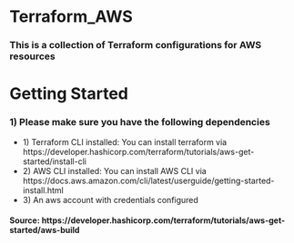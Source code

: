 # Terraform_AWS
<h3> This is a collection of Terraform configurations for AWS resources </h3>

<h1>Getting Started</h1>
<h3>1) Please make sure you have the following dependencies</h3>
<ul>
  <li>1) Terraform CLI installed: You can install terraform via https://developer.hashicorp.com/terraform/tutorials/aws-get-started/install-cli</li>
  <li>2) AWS CLI installed: You can install AWS CLI via https://docs.aws.amazon.com/cli/latest/userguide/getting-started-install.html</li>
  <li>3) An aws account with credentials configured </li>
</ul>
<h4>Source: https://developer.hashicorp.com/terraform/tutorials/aws-get-started/aws-build</h4>

<h3></h3>

